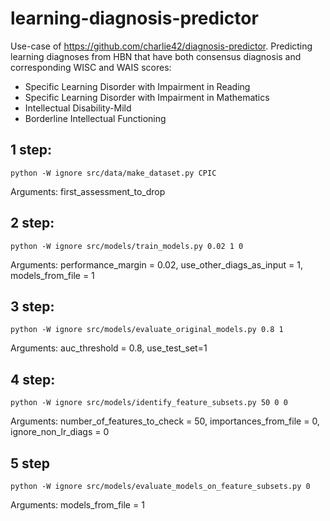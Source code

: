 # learning-diagnosis-predictor

Use-case of https://github.com/charlie42/diagnosis-predictor.
Predicting learning diagnoses from HBN that have both consensus diagnosis and corresponding WISC and WAIS scores:
- Specific Learning Disorder with Impairment in Reading
- Specific Learning Disorder with Impairment in Mathematics
- Intellectual Disability-Mild
- Borderline Intellectual Functioning

## 1 step:

`python -W ignore src/data/make_dataset.py CPIC`

Arguments: first_assessment_to_drop

## 2 step:

`python -W ignore src/models/train_models.py 0.02 1 0`

Arguments: performance_margin = 0.02, use_other_diags_as_input = 1, models_from_file = 1

## 3 step:

`python -W ignore src/models/evaluate_original_models.py 0.8 1`

Arguments: auc_threshold = 0.8, use_test_set=1

## 4 step:

`python -W ignore src/models/identify_feature_subsets.py 50 0 0`

Arguments: number_of_features_to_check = 50, importances_from_file = 0, ignore_non_lr_diags = 0

## 5 step

`python -W ignore src/models/evaluate_models_on_feature_subsets.py 0`

Arguments: models_from_file = 1


